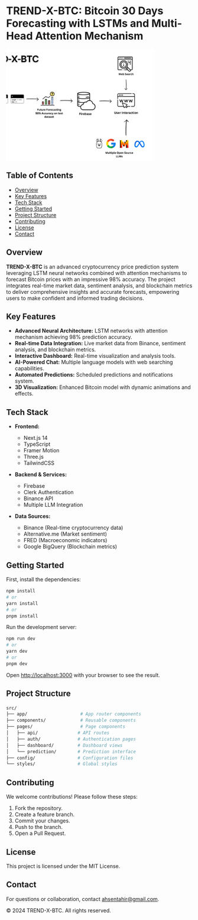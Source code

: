 # TREND-X-BTC: Bitcoin 30 Days Forecasting with LSTMs and Multi-Head Attention Mechanism
<div style="width: 400px; height: 300px; overflow: hidden;">
  <img src="public/Trend-X-BTC_readme.png" alt="Approach Overview" style="width: 100%; height: 100%; object-fit: cover; object-position: top right;" />
</div>

## Table of Contents
- [Overview](#overview)
- [Key Features](#key-features)
- [Tech Stack](#tech-stack)
- [Getting Started](#getting-started)
- [Project Structure](#project-structure)
- [Contributing](#contributing)
- [License](#license)
- [Contact](#contact)


## Overview
**TREND-X-BTC** is an advanced cryptocurrency price prediction system leveraging LSTM neural networks combined with attention mechanisms to forecast Bitcoin prices with an impressive 98% accuracy. The project integrates real-time market data, sentiment analysis, and blockchain metrics to deliver comprehensive insights and accurate forecasts, empowering users to make confident and informed trading decisions.

## Key Features
- **Advanced Neural Architecture:** LSTM networks with attention mechanism achieving 98% prediction accuracy.
- **Real-time Data Integration:** Live market data from Binance, sentiment analysis, and blockchain metrics.
- **Interactive Dashboard:** Real-time visualization and analysis tools.
- **AI-Powered Chat:** Multiple language models with web searching capabilities.
- **Automated Predictions:** Scheduled predictions and notifications system.
- **3D Visualization:** Enhanced Bitcoin model with dynamic animations and effects.

## Tech Stack
- **Frontend:**
  - Next.js 14
  - TypeScript
  - Framer Motion
  - Three.js
  - TailwindCSS
  
- **Backend & Services:**
  - Firebase
  - Clerk Authentication
  - Binance API
  - Multiple LLM Integration
  
- **Data Sources:**
  - Binance (Real-time cryptocurrency data)
  - Alternative.me (Market sentiment)
  - FRED (Macroeconomic indicators)
  - Google BigQuery (Blockchain metrics)

## Getting Started

First, install the dependencies:
```bash
npm install
# or
yarn install
# or
pnpm install
```

Run the development server:

```bash
npm run dev
# or
yarn dev
# or
pnpm dev
```

Open [http://localhost:3000](http://localhost:3000) with your browser to see the result.

## Project Structure
```bash
src/
├── app/                    # App router components
├── components/             # Reusable components
├── pages/                  # Page components
│   ├── api/               # API routes
│   ├── auth/              # Authentication pages
│   ├── dashboard/         # Dashboard views
│   └── prediction/        # Prediction interface
├── config/                # Configuration files
└── styles/                # Global styles
```

## Contributing
We welcome contributions! Please follow these steps:
1. Fork the repository.
2. Create a feature branch.
3. Commit your changes.
4. Push to the branch.
5. Open a Pull Request.

## License
This project is licensed under the MIT License.

## Contact
For questions or collaboration, contact [ahsentahir@gmail.com](mailto:ahsentahir@gmail.com).

© 2024 TREND-X-BTC. All rights reserved.
